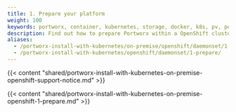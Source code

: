 ```yaml
---
title: 1. Prepare your platform
weight: 100
keywords: portworx, container, kubernetes, storage, docker, k8s, pv, persistent disk, openshift
description: Find out how to prepare Portworx within a OpenShift cluster and have Portworx provide highly available volumes to any application deployed via Kubernetes.
aliases:
  - /portworx-install-with-kubernetes/on-premise/openshift/daemonset/1-prepare/
  - /portworx-install-with-kubernetes/openshift/daemonset/1-prepare/
---
```


{{< content "shared/portworx-install-with-kubernetes-on-premise-openshift-support-notice.md" >}}

{{< content "shared/portworx-install-with-kubernetes-on-premise-openshift-1-prepare.md" >}}
